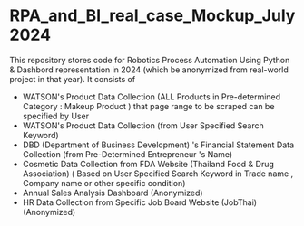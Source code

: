 # RPA_and_BI_real_case_Mockup_July2024

  This repository stores code for Robotics Process Automation Using Python  & Dashbord representation in 2024 (which be anonymized from real-world project in that year).
  It consists of
  - WATSON's Product Data Collection (ALL Products in Pre-determined Category :  Makeup Product ) that page range to be scraped can be specified by User 
  - WATSON's Product Data Collection (from User Specified Search Keyword)
  - DBD (Department of Business Development) 's Financial Statement Data Collection  (from Pre-Determined Entrepreneur 's Name)
  - Cosmetic Data Collection from FDA Website (Thailand Food & Drug Association) ( Based on User Specified Search Keyword in Trade name , Company name or other specific condition)
  - Annual Sales Analysis Dashboard  (Anonymized)
  - HR Data Collection from Specific Job Board Website (JobThai)  (Anonymized)


